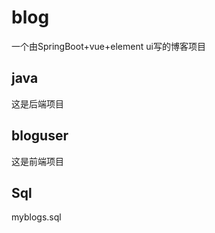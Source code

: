 # blog
 一个由SpringBoot+vue+element ui写的博客项目





## java

这是后端项目



## bloguser

这是前端项目



## Sql

myblogs.sql